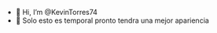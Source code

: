 - 👋 Hi, I’m @KevinTorres74
- 👀 Solo esto es temporal pronto tendra una mejor apariencia

<!---
KevinTorres74/KevinTorres74 is a ✨ special ✨ repository because its `README.md` (this file) appears on your GitHub profile.
You can click the Preview link to take a look at your changes.
--->
